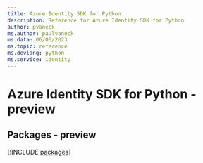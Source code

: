 ```yaml
---
title: Azure Identity SDK for Python
description: Reference for Azure Identity SDK for Python
author: pvaneck
ms.author: paulvaneck
ms.data: 06/06/2023
ms.topic: reference
ms.devlang: python
ms.service: identity
---
```

# Azure Identity SDK for Python - preview
## Packages - preview
[!INCLUDE [packages](identity-index.md)]